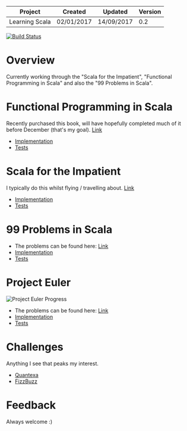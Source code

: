 
| Project        | Created    | Updated    | Version |
|----------------|------------|------------|---------|
| Learning Scala | 02/01/2017 | 14/09/2017 | 0.2     |

[![Build Status](https://travis-ci.org/dandxy89/LearningScala.svg?branch=master)](https://travis-ci.org/dandxy89/LearningScala)

# Overview

Currently working through the "Scala for the Impatient", "Functional Programming in Scala" and also the "99 Problems in Scala".

# Functional Programming in Scala

Recently purchased this book, will have hopefully completed much of it before December (that's my goal). [Link](https://www.manning.com/books/functional-programming-in-scala)

*   [Implementation](src/main/scala/fpinscala)
*   [Tests](src/test/scala/fpinscala)

# Scala for the Impatient

I typically do this whilst flying / travelling about. [Link](http://horstmann.com/scala/)

*   [Implementation](src/main/scala/ImpatientScala)
*   [Tests](src/test/scala)

# 99 Problems in Scala

*   The problems can be found here: [Link](http://aperiodic.net/phil/scala/s-99/)
*   [Implementation](src/main/scala/_99Problems)
*   [Tests](src/test/scala/_99Problems)

# Project Euler

![Project Euler Progress](https://projecteuler.net/profile/dandxy89.png)

*   The problems can be found here: [Link](https://projecteuler.net/problem=1)
*   [Implementation](src/main/scala/ProjectEuler)
*   [Tests](src/test/scala/ProjectEuler)

# Challenges

Anything I see that peaks my interest.

*   [Quantexa](src/test/scala/Interview)
*   [FizzBuzz](src/test/scala/Challenges)

# Feedback

Always welcome :)
